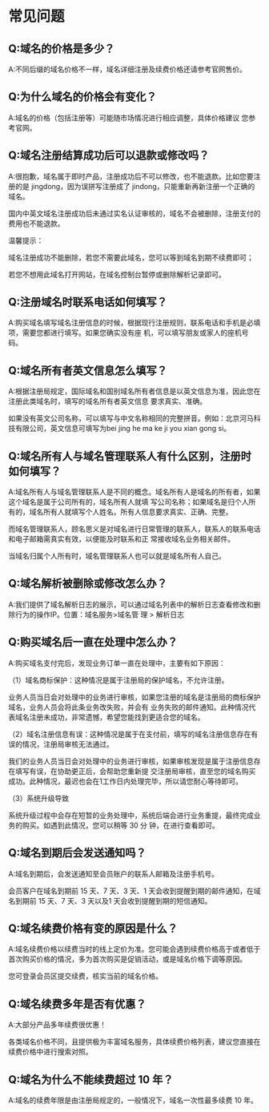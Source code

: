 # 常见问题
## Q:域名的价格是多少？

A:不同后缀的域名价格不一样，域名详细注册及续费价格还请参考官网售价。

## Q:为什么域名的价格会有变化？

A:域名的价格（包括注册等）可能随市场情况进行相应调整，具体价格建议 您参考官网。

## Q:域名注册结算成功后可以退款或修改吗？

A:很抱歉，域名属于即时产品，注册成功后不可以修改，也不能退款。比如您要注册的是 jingdong，因为误拼写注册成了 jindong，只能重新再新注册一个正确的域名。

国内中英文域名注册成功后未通过实名认证审核的，域名不会被删除，注册支付的费用也不能退款。

温馨提示：

域名注册成功不能删除，若您不需要此域名，您可以等到域名到期不续费即可；

若您不想用此域名打开网站，在域名控制台暂停或删除解析记录即可。

## Q:注册域名时联系电话如何填写？

A:购买域名填写域名注册信息的时候，根据现行注册规则，联系电话和手机是必填项，需要您都进行填写。如果您确实没有座 机，可以填写朋友或家人的座机号码。

## Q:域名所有者英文信息怎么填写？

A:根据注册局规定，国际域名和国别域名所有者信息是以英文信息为准，因此您在注册此类域名时，填写的域名所有者英文信息 要求真实、准确。

如果没有英文公司名称，可以填写与中文名称相同的完整拼音。例如：北京河马科技有限公司，英文信息可填写为bei jing he ma ke ji you xian gong si。

## Q:域名所有人与域名管理联系人有什么区别，注册时如何填写？

A:域名所有人与域名管理联系人是不同的概念。域名所有人是域名的所有者，如果这个域名是属于公司所有的，域名所有人就填 写公司名称；如果域名是归个人所有的，域名所有人就填写个人姓名。所有人信息要求真实、正确、完整。

而域名管理联系人，顾名思义是对域名进行日常管理的联系人，联系人的联系电话和电子邮箱需真实有效，以便能及时联系和正 常接收域名业务相关邮件。

当域名归属个人所有时，域名管理联系人也可以就是域名所有人自己。

## Q:域名解析被删除或修改怎么办？

A:我们提供了域名解析日志的展示，可以通过域名列表中的解析日志查看修改和删除行为的操作IP。位置：域名服务>域名管 理 > 解析日志

## Q:购买域名后一直在处理中怎么办？

A:购买域名支付完后，发现业务订单一直在处理中，主要有如下原因：

（1）域名商标保护：这种情况是属于注册局的保护域名，不允许注册。

业务人员当日会对处理中的业务进行审核，如果您注册的域名是注册局的商标保护域名，业务人员会将此条业务改失败，并会有 业务失败的邮件通知。此种情况代表域名注册未成功，非常遗憾，希望您能找到更适合您的域名。

（2）域名注册信息有误：这种情况是属于在支付前，填写的域名注册信息存在有误的情况，注册局审核无法通过。

我们的业务人员当日会对处理中的业务进行审核，如果审核发现是属于注册信息存在填写有误，在协助更正后，会帮助您重新提 交注册局审核，直至您的域名购买成功。此种情况，最迟也会在1工作日内处理完毕，所以请您耐心等待即可。

（3）系统升级导致

系统升级过程中会存在短暂的业务处理中，系统后端会进行业务重提，最终完成业务的购买。如遇到此情况，您可以稍等 30 分 钟，在进行查看即可。

## Q:域名到期后会发送通知吗？

A:域名到期后，会发送通知至会员账户的联系人邮箱及注册手机号。

会员客户在域名到期前 15 天、7 天、3 天、1 天会收到提醒到期的邮件通知，在域名到期前 15 天、7 天、3 天以及1 天会收到提醒到期的短信通知。

## Q:域名续费价格有变的原因是什么？

A:域名续费价格以续费当时的线上定价为准。您可能会遇到续费价格高于或者低于首次购买价格的情况，多为首次购买是促销活动，或是域名价格下调等原因。

您可登录会员区提交续费，核实当前的域名价格。

## Q:域名续费多年是否有优惠？

A:大部分产品多年续费很优惠！

各类域名价格不同，且提供极为丰富域名服务，具体续费价格列表，建议您直接在续费价格中进行搜索对照。

## Q:域名为什么不能续费超过 10 年？

A:域名的续费年限是由注册局规定的，一般情况下，域名一次性最多续费 10 年。
